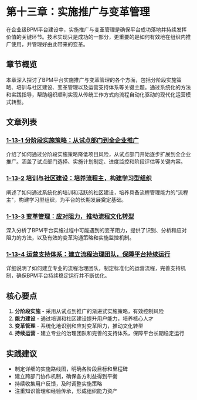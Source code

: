 # 第十三章：实施推广与变革管理

在企业级BPM平台建设中，实施推广与变革管理是确保平台成功落地并持续发挥价值的关键环节。技术实现只是成功的一部分，更重要的是如何有效地在组织内推广使用，并管理好由此带来的变革。

## 章节概览

本章深入探讨了BPM平台实施推广与变革管理的各个方面，包括分阶段实施策略、培训与社区建设、变革管理以及运营支持体系等关键主题。通过系统化的方法和实践指导，帮助组织顺利实现从传统工作方式向流程自动化驱动的现代化运营模式转型。

## 文章列表

### [1-13-1 分阶段实施策略：从试点部门到全企业推广](1-13-1-phased-implementation-strategy.md)
介绍了如何通过分阶段实施策略降低项目风险，从试点部门开始逐步扩展到全企业推广。涵盖了试点部门选择、实施计划制定、进度监控和阶段评估等关键内容。

### [1-13-2 培训与社区建设：培养流程主，构建学习型组织](1-13-2-training-community-building.md)
阐述了如何通过系统化的培训和活跃的社区建设，培养具备流程管理能力的"流程主"，构建学习型组织，为平台的长期发展奠定基础。

### [1-13-3 变革管理：应对阻力，推动流程文化转型](1-13-3-change-management.md)
深入分析了BPM平台实施过程中可能遇到的变革阻力，提供了识别、分析和应对阻力的方法，以及有效的变革沟通策略和实施监控机制。

### [1-13-4 运营支持体系：建立流程治理团队，保障平台持续运行](1-13-4-operations-support-system.md)
详细说明了如何建立专业的流程治理团队，制定标准化的运营流程，完善支持机制，确保BPM平台持续稳定运行并不断优化。

## 核心要点

1. **分阶段实施** - 采用从试点到推广的渐进式实施策略，有效控制风险
2. **能力建设** - 通过培训和社区建设提升用户能力，培养核心人才
3. **变革管理** - 系统化地识别和应对变革阻力，推动文化转型
4. **持续运营** - 建立专业的治理团队和完善的支持体系，保障平台长期稳定运行

## 实践建议

- 制定详细的实施路线图，明确各阶段目标和里程碑
- 建立跨部门协作机制，确保各方利益得到平衡
- 持续收集用户反馈，及时调整实施策略
- 注重知识管理和经验传承，形成组织能力资产